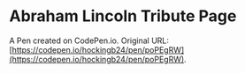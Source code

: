 # Abraham Lincoln Tribute Page

A Pen created on CodePen.io. Original URL: [https://codepen.io/hockingb24/pen/poPEgRW](https://codepen.io/hockingb24/pen/poPEgRW).


